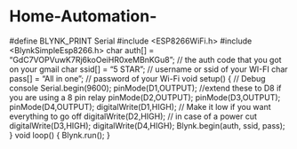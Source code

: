 # Home-Automation- 
#define BLYNK_PRINT Serial
#include <ESP8266WiFi.h>
#include <BlynkSimpleEsp8266.h>
char auth[] = “GdC7VOPVuwK7Rj6koOeiHR0xeMBnKGu8”; // the auth code that you got on your gmail
char ssid[] = “5 STAR”; // username or ssid of your WI-FI
char pass[] = “All in one”; // password of your Wi-Fi
void setup()
{
// Debug console
Serial.begin(9600);
pinMode(D1,OUTPUT); //extend these to D8 if you are using a 8 pin relay
pinMode(D2,OUTPUT);
pinMode(D3,OUTPUT);
pinMode(D4,OUTPUT);
digitalWrite(D1,HIGH); // Make it low if you want everything to go off
digitalWrite(D2,HIGH); // in case of a power cut
digitalWrite(D3,HIGH);
digitalWrite(D4,HIGH);
Blynk.begin(auth, ssid, pass);
}
void loop()
{
Blynk.run();
}
